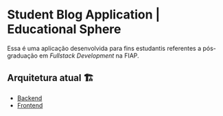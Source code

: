 # Student Blog Application | Educational Sphere
Essa é uma aplicação desenvolvida para fins estudantis referentes a pós-graduação em <i>Fullstack Development</i> na FIAP.

## Arquitetura atual 🏗️

- [Backend](/backend/)
- [Frontend](/frontend/)

